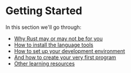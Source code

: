 Getting Started
===============

In this section we'll go through:
- [Why Rust may or may not be for you](./why.md)
- [How to install the language tools](./setup.md)
- [How to set up your development environment](./environment.md)
- [And how to create your very first program](./hello-world.md)
- [Other learning resources](./resources.md)
